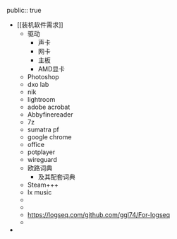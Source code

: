 public:: true

- [[装机软件需求]]
	- 驱动
		- 声卡
		- 网卡
		- 主板
		- AMD显卡
	- Photoshop
	- dxo lab
	- nik
	- lightroom
	- adobe acrobat
	- Abbyfinereader
	- 7z
	- sumatra pf
	- google chrome
	- office
	- potplayer
	- wireguard
	- 欧路词典
		- 及其配套词典
	- Steam+++
	- lx music
	-
	-
	- https://logseq.com/github.com/ggl74/For-logseq
	-
-